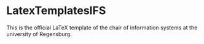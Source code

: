 # LatexTemplatesIFS

This is the official LaTeX template of the chair of information systems at the university of Regensburg.
